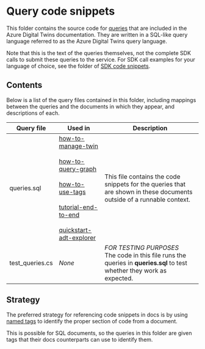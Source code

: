 # Query code snippets

This folder contains the source code for [queries](https://docs.microsoft.com/azure/digital-twins/concepts-query-language) that are included in the Azure Digital Twins documentation. They are written in a SQL-like query language referred to as the Azure Digital Twins query language.

Note that this is the text of the queries themselves, not the complete SDK calls to submit these queries to the service. For SDK call examples for your language of choice, see the folder of [SDK code snippets](/sdks).

## Contents

Below is a list of the query files contained in this folder, including mappings between the queries and the documents in which they appear, and descriptions of each.

| Query file | Used in | Description
| --- | --- | --- |
| queries.sql | [how-to-manage-twin](https://docs.microsoft.com/azure/digital-twins/how-to-manage-twin)<br><br>[how-to-query-graph](https://docs.microsoft.com/azure/digital-twins/how-to-query-graph)<br><br>[how-to-use-tags](https://docs.microsoft.com/azure/digital-twins/how-to-use-tags)<br><br>[tutorial-end-to-end](https://docs.microsoft.com/azure/digital-twins/tutorial-end-to-end)<br><br>[quickstart-adt-explorer](https://docs.microsoft.com/azure/digital-twins/how-to-query-graph)| This file contains the code snippets for the queries that are shown in these documents outside of a runnable context. |
| test_queries.cs | *None* | *FOR TESTING PURPOSES*<br>The code in this file runs the queries in **queries.sql** to test whether they work as expected. |

## Strategy

The preferred strategy for referencing code snippets in docs is by using [named tags](https://review.docs.microsoft.com/help/contribute/code-in-docs?branch=master#named-snippet) to identify the proper section of code from a document.

This is possible for SQL documents, so the queries in this folder are given tags that their docs counterparts can use to identify them.

